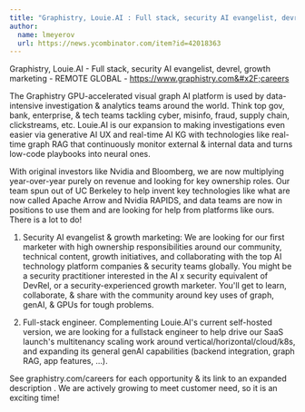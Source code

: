 ```yaml
---
title: "Graphistry, Louie.AI : Full stack, security AI evangelist, devrel, growth marketing"
author:
  name: lmeyerov
  url: https://news.ycombinator.com/item?id=42018363
---
```

Graphistry, Louie.AI - Full stack, security AI evangelist, devrel, growth marketing - REMOTE GLOBAL - <a href="https:&#x2F;&#x2F;www.graphistry.com&#x2F;careers" rel="nofollow">https:&#x2F;&#x2F;www.graphistry.com&#x2F;careers</a>

The Graphistry GPU-accelerated visual graph AI platform is used by data-intensive investigation &amp; analytics teams around the world. Think top gov, bank, enterprise, &amp; tech teams tackling cyber, misinfo, fraud, supply chain, clickstreams, etc. Louie.AI is our expansion to making investigations even easier via generative AI UX and real-time AI KG with technologies like real-time graph RAG that continuously monitor external &amp; internal data and turns low-code playbooks into neural ones.

With original investors like Nvidia and Bloomberg, we are now multiplying year-over-year purely on revenue and looking for key ownership roles. Our team spun out of UC Berkeley to help invent key technologies like what are now called Apache Arrow and Nvidia RAPIDS, and data teams are now in positions to use them and are looking for help from platforms like ours. There is a lot to do!

1. Security AI evangelist &amp; growth marketing: We are looking for our first marketer with high ownership responsibilities around our community, technical content, growth initiatives, and collaborating with the top AI technology platform companies &amp; security teams globally. You might be a security practitioner interested in the AI x security equivalent of DevRel, or a security-experienced growth marketer. You&#x27;ll get to learn, collaborate, &amp; share with the community around key uses of graph, genAI, &amp; GPUs for tough problems.

2. Full-stack engineer. Complementing Louie.AI&#x27;s current self-hosted version, we are looking for a fullstack engineer to help drive our SaaS launch&#x27;s multitenancy scaling work around vertical&#x2F;horizontal&#x2F;cloud&#x2F;k8s, and expanding its general genAI capabilities (backend integration, graph RAG, app features, ...).

See graphistry.com&#x2F;careers for each opportunity &amp; its link to an expanded description . We are actively growing to meet customer need, so it is an exciting time!
<JobApplication />
